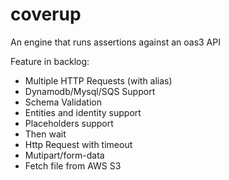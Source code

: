 # coverup
An engine that runs assertions against an oas3 API


Feature in backlog:
* Multiple HTTP Requests (with alias)
* Dynamodb/Mysql/SQS Support
* Schema Validation
* Entities and identity support
* Placeholders support
* Then wait
* Http Request with timeout
* Mutipart/form-data
* Fetch file from AWS S3